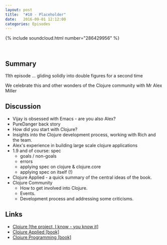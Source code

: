 ```yaml
---
layout: post
title:  "#10 - Placeholder"
date:   2016-09-01 12:12:00
categories: Episodes
---
```


{% include soundcloud.html number="286429956" %}

<br>

## Summary

11th episode … gliding solidly into double figures for a second time

We celebrate this and other wonders of the Clojure community with Mr Alex Miller

## Discussion
- Vijay is obsessed with Emacs - are you also Alex?
- PureDanger back story
- How did you start with Clojure?
- Insights into the Clojure development process, working with Rich and the team.
- Alex's experience in building large scale clojure applications
- 1.9 and of course: spec
    - goals / non-goals
    - errors
    - applying spec on clojure & clojure.core
    - applying spec on itself (!)
- Clojure Applied - a quick summary of the central ideas of the book.
- Clojure Community
    - How to get involved into Clojure.
    - Events.
    - Development process and addressing some criticisms.

## Links

- <a href="http://clojure.org" target="_blank">Clojure [the project, I know - you know it]</a>
- <a href="https://pragprog.com/book/vmclojeco/clojure-applied" target="_blank">Clojure Applied [book]</a>
- <a href="https://pragprog.com/book/shcloj2/programming-clojure" target="_blank">Clojure Programming [book]</a>

